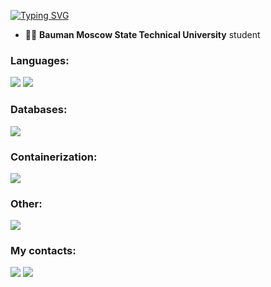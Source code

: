 [![Typing SVG](https://readme-typing-svg.herokuapp.com?color=%2336BCF7&lines=Ruslan+Sagadulaev)](https://git.io/typing-svg)

- 👨‍🎓 **Bauman Moscow State Technical University** student
  
### Languages:
<a href="https://github.com/SaRu621?tab=repositories&language=go" target="_blank"><img src="https://skillicons.dev/icons?i=go"/></a>
<a href="https://github.com/SaRu621?tab=repositories&language=cpp" target="_blank"><img src="https://skillicons.dev/icons?i=cpp"/></a>

### Databases:
<a href="https://www.postgresql.org/"><img src="https://skillicons.dev/icons?i=postgres"/></a>

### Containerization:
<a href="https://www.docker.com/"><img src="https://skillicons.dev/icons?i=docker"/></a> 

### Other:
<a><img src="https://skillicons.dev/icons?i=linux"/></a>

### My contacts:
<a href="https://www.linkedin.com/in/SaRu621"><img src="https://skillicons.dev/icons?i=linkedin"/></a>
<a href="https://t.me/SaRuX86"><img src="https://skillicons.dev/icons?i=telegram"/></a>
